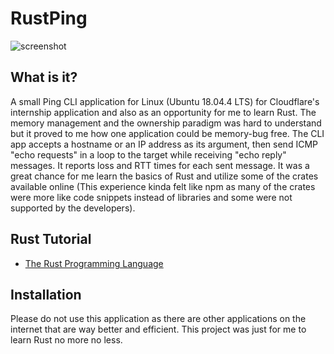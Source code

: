 # RustPing

![screenshot](https://i.imgur.com/dg7XlD3.png)

## What is it?

A small Ping CLI application for Linux (Ubuntu 18.04.4 LTS) for Cloudflare's internship application and also as an opportunity for me to learn Rust. The memory management and the ownership paradigm was hard to understand but it proved to me how one application could be memory-bug free.
The CLI app accepts a hostname or an IP address as its argument, then send ICMP "echo requests" in a loop to the target while receiving "echo reply" messages.
It reports loss and RTT times for each sent message.
It was a great chance for me learn the basics of Rust and utilize some of the crates available online (This experience kinda felt like npm as many of the crates were more like code snippets instead of libraries and some were not supported by the developers).

## Rust Tutorial

- [The Rust Programming Language](https://doc.rust-lang.org/book/index.html)

## Installation

Please do not use this application as there are other applications on the internet that are way better and efficient. This project was just for me to learn Rust no more no less.
